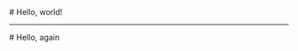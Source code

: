 <Quote description={embeds.defghi}>
# Hello, world!
</Quote>

---

<Quote description={embeds.def}>
# Hello, again
</Quote>
